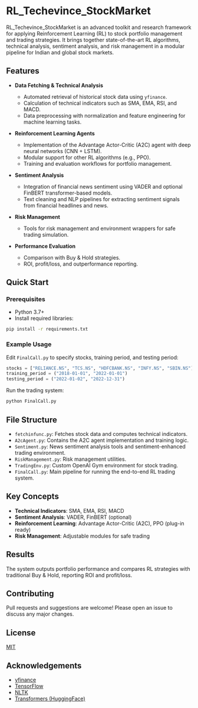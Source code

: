 # RL_Techevince_StockMarket

RL_Techevince_StockMarket is an advanced toolkit and research framework for applying Reinforcement Learning (RL) to stock portfolio management and trading strategies. It brings together state-of-the-art RL algorithms, technical analysis, sentiment analysis, and risk management in a modular pipeline for Indian and global stock markets.

## Features

- **Data Fetching & Technical Analysis**
  - Automated retrieval of historical stock data using `yfinance`.
  - Calculation of technical indicators such as SMA, EMA, RSI, and MACD.
  - Data preprocessing with normalization and feature engineering for machine learning tasks.

- **Reinforcement Learning Agents**
  - Implementation of the Advantage Actor-Critic (A2C) agent with deep neural networks (CNN + LSTM).
  - Modular support for other RL algorithms (e.g., PPO).
  - Training and evaluation workflows for portfolio management.

- **Sentiment Analysis**
  - Integration of financial news sentiment using VADER and optional FinBERT transformer-based models.
  - Text cleaning and NLP pipelines for extracting sentiment signals from financial headlines and news.

- **Risk Management**
  - Tools for risk management and environment wrappers for safe trading simulation.

- **Performance Evaluation**
  - Comparison with Buy & Hold strategies.
  - ROI, profit/loss, and outperformance reporting.

## Quick Start

### Prerequisites

- Python 3.7+
- Install required libraries:

```bash
pip install -r requirements.txt
```

### Example Usage

Edit `FinalCall.py` to specify stocks, training period, and testing period:

```python
stocks = ["RELIANCE.NS", "TCS.NS", "HDFCBANK.NS", "INFY.NS", "SBIN.NS"]
training_period = ("2018-01-01", "2022-01-01")
testing_period = ("2022-01-02", "2022-12-31")
```

Run the trading system:

```bash
python FinalCall.py
```

## File Structure

- `fetchinfunc.py`: Fetches stock data and computes technical indicators.
- `A2cAgent.py`: Contains the A2C agent implementation and training logic.
- `Sentiment.py`: News sentiment analysis tools and sentiment-enhanced trading environment.
- `RiskManagement.py`: Risk management utilities.
- `TradingEnv.py`: Custom OpenAI Gym environment for stock trading.
- `FinalCall.py`: Main pipeline for running the end-to-end RL trading system.

## Key Concepts

- **Technical Indicators**: SMA, EMA, RSI, MACD
- **Sentiment Analysis**: VADER, FinBERT (optional)
- **Reinforcement Learning**: Advantage Actor-Critic (A2C), PPO (plug-in ready)
- **Risk Management**: Adjustable modules for safe trading

## Results

The system outputs portfolio performance and compares RL strategies with traditional Buy & Hold, reporting ROI and profit/loss.

## Contributing

Pull requests and suggestions are welcome! Please open an issue to discuss any major changes.

## License

[MIT](LICENSE)

## Acknowledgements

- [yfinance](https://github.com/ranaroussi/yfinance)
- [TensorFlow](https://www.tensorflow.org/)
- [NLTK](https://www.nltk.org/)
- [Transformers (HuggingFace)](https://huggingface.co/)
